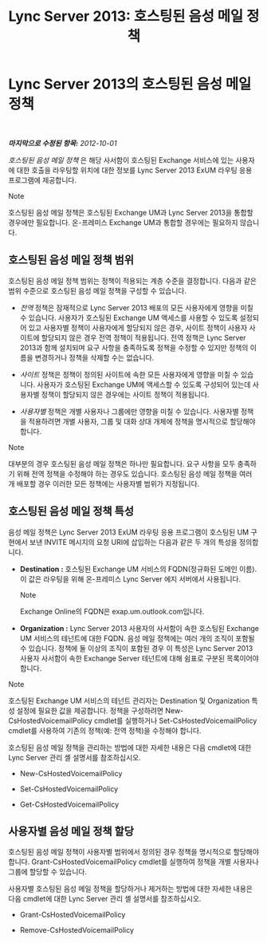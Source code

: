 ﻿---
title: 'Lync Server 2013: 호스팅된 음성 메일 정책'
TOCTitle: 호스팅된 음성 메일 정책
ms:assetid: d62a35ed-cbe2-4f06-86b4-e192c18435c1
ms:mtpsurl: https://technet.microsoft.com/ko-kr/library/Gg398932(v=OCS.15)
ms:contentKeyID: 49305166
ms.date: 08/24/2015
mtps_version: v=OCS.15
ms.translationtype: HT
---

# Lync Server 2013의 호스팅된 음성 메일 정책

 

_**마지막으로 수정된 항목:** 2012-10-01_

*호스팅된 음성 메일 정책* 은 해당 사서함이 호스팅된 Exchange 서비스에 있는 사용자에 대한 호출을 라우팅할 위치에 대한 정보를 Lync Server 2013 ExUM 라우팅 응용 프로그램에 제공합니다.


> [!NOTE]
> 호스팅된 음성 메일 정책은 호스팅된 Exchange UM과 Lync Server 2013을 통합할 경우에만 필요합니다. 온-프레미스 Exchange UM과 통합할 경우에는 필요하지 않습니다.



## 호스팅된 음성 메일 정책 범위

호스팅된 음성 메일 정책 범위는 정책이 적용되는 계층 수준을 결정합니다. 다음과 같은 범위 수준으로 호스팅된 음성 메일 정책을 구성할 수 있습니다.

  - *전역* 정책은 잠재적으로 Lync Server 2013 배포의 모든 사용자에게 영향을 미칠 수 있습니다. 사용자가 호스팅된 Exchange UM 액세스를 사용할 수 있도록 설정되어 있고 사용자별 정책이 사용자에게 할당되지 않은 경우, 사이트 정책이 사용자 사이트에 할당되지 않은 경우 전역 정책이 적용됩니다. 전역 정책은 Lync Server 2013과 함께 설치되며 요구 사항을 충족하도록 정책을 수정할 수 있지만 정책의 이름을 변경하거나 정책을 삭제할 수는 없습니다.

  - *사이트* 정책은 정책이 정의된 사이트에 속한 모든 사용자에게 영향을 미칠 수 있습니다. 사용자가 호스팅된 Exchange UM에 액세스할 수 있도록 구성되어 있는데 사용자별 정책이 할당되지 않은 경우에는 사이트 정책이 적용됩니다.

  - *사용자별* 정책은 개별 사용자나 그룹에만 영향을 미칠 수 있습니다. 사용자별 정책을 적용하려면 개별 사용자, 그룹 및 대화 상대 개체에 정책을 명시적으로 할당해야 합니다.


> [!NOTE]
> 대부분의 경우 호스팅된 음성 메일 정책은 하나만 필요합니다. 요구 사항을 모두 충족하기 위해 전역 정책을 수정해야 하는 경우도 있습니다. 호스팅된 음성 메일 정책을 여러 개 배포할 경우 이러한 모든 정책에는 사용자별 범위가 지정됩니다.



## 호스팅된 음성 메일 정책 특성

음성 메일 정책은 Lync Server 2013 ExUM 라우팅 응용 프로그램이 호스팅된 UM 구현에서 보낸 INVITE 메시지의 요청 URI에 삽입하는 다음과 같은 두 개의 특성을 정의합니다.

  - **Destination :** 호스팅된 Exchange UM 서비스의 FQDN(정규화된 도메인 이름). 이 값은 라우팅을 위해 온-프레미스 Lync Server 에지 서버에서 사용됩니다.
    

    > [!NOTE]
    > Exchange Online의 FQDN은 exap.um.outlook.com입니다.



  - **Organization :** Lync Server 2013 사용자의 사서함이 속한 호스팅된 Exchange UM 서비스의 테넌트에 대한 FQDN. 음성 메일 정책에는 여러 개의 조직이 포함될 수 있습니다. 정책에 둘 이상의 조직이 포함된 경우 이 특성은 Lync Server 2013 사용자 사서함이 속한 Exchange Server 테넌트에 대해 쉼표로 구분된 목록이어야 합니다.


> [!NOTE]
> 호스팅된 Exchange UM 서비스의 테넌트 관리자는 Destination 및 Organization 특성 설정에 필요한 값을 제공합니다. 정책을 구성하려면 New-CsHostedVoicemailPolicy cmdlet를 실행하거나 Set-CsHostedVoicemailPolicy cmdlet를 사용하여 기존의 정책(예: 전역 정책)을 수정해야 합니다.



호스팅된 음성 메일 정책을 관리하는 방법에 대한 자세한 내용은 다음 cmdlet에 대한 Lync Server 관리 셸 설명서를 참조하십시오.

  - New-CsHostedVoicemailPolicy

  - Set-CsHostedVoicemailPolicy

  - Get-CsHostedVoicemailPolicy

## 사용자별 음성 메일 정책 할당

호스팅된 음성 메일 정책이 사용자별 범위에서 정의된 경우 정책을 명시적으로 할당해야 합니다. Grant-CsHostedVoicemailPolicy cmdlet를 실행하여 정책을 개별 사용자나 그룹에 할당할 수 있습니다.

사용자별 호스팅된 음성 메일 정책을 할당하거나 제거하는 방법에 대한 자세한 내용은 다음 cmdlet에 대한 Lync Server 관리 셸 설명서를 참조하십시오.

  - Grant-CsHostedVoicemailPolicy

  - Remove-CsHostedVoicemailPolicy

